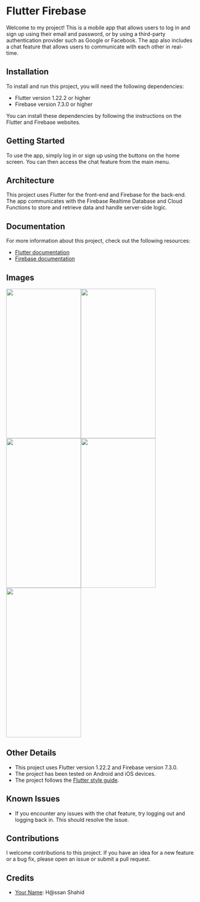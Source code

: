 # Flutter Firebase

Welcome to my project! This is a mobile app that allows users to log in and sign up using their email and password, or by using a third-party authentication provider such as Google or Facebook. The app also includes a chat feature that allows users to communicate with each other in real-time.

## Installation

To install and run this project, you will need the following dependencies:

- Flutter version 1.22.2 or higher
- Firebase version 7.3.0 or higher

You can install these dependencies by following the instructions on the Flutter and Firebase websites.

## Getting Started

To use the app, simply log in or sign up using the buttons on the home screen. You can then access the chat feature from the main menu.

## Architecture

This project uses Flutter for the front-end and Firebase for the back-end. The app communicates with the Firebase Realtime Database and Cloud Functions to store and retrieve data and handle server-side logic.

## Documentation

For more information about this project, check out the following resources:

- [Flutter documentation](https://flutter.dev/docs)
- [Firebase documentation](https://firebase.google.com/docs)


## Images

<img src="https://user-images.githubusercontent.com/106225281/209723159-fa3a5391-1d62-4ce7-900f-4e53e7347b44.jpeg" width="200" height="400"><img src="https://user-images.githubusercontent.com/106225281/209723194-be81baba-5201-4cbb-9380-ded8d0351114.jpeg" width="200" height="400"><img src="https://user-images.githubusercontent.com/106225281/209723729-30f4a5a7-5a14-4587-a2d4-4058c7d416c7.jpeg" width="200" height="400"><img src="https://user-images.githubusercontent.com/106225281/209723791-bde631e7-cc55-41ac-9221-98e82b45b060.jpeg" width="200" height="400"><img src="https://user-images.githubusercontent.com/106225281/209724181-8d13db88-8ce0-4ca3-a06c-013d7e4b7c6a.jpeg" width="200" height="400">







## Other Details

- This project uses Flutter version 1.22.2 and Firebase version 7.3.0.
- The project has been tested on Android and iOS devices.
- The project follows the [Flutter style guide](https://flutter.dev/docs/development/tools/styleguide).

## Known Issues

- If you encounter any issues with the chat feature, try logging out and logging back in. This should resolve the issue.

## Contributions

I welcome contributions to this project. If you have an idea for a new feature or a bug fix, please open an issue or submit a pull request.

## Credits

- [Your Name](https://www.example.com): H@ssan Shahid

